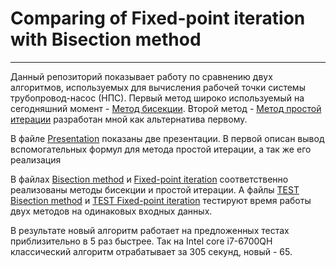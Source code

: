 # Comparing of Fixed-point iteration with Bisection method
---
Данный репозиторий показывает работу по сравнению двух алгоритмов, используемых для вычисления рабочей точки системы трубопровод-насос (НПС). 
Первый метод широко используемый на сегодняшний момент - [Метод бисекции](https://en.wikipedia.org/wiki/Bisection_method).
Второй метод - [Метод простой итерации](https://en.wikipedia.org/wiki/Fixed-point_iteration) разработан мной как альтернатива первому.

В файле [Presentation](https://github.com/ArtemevIvanAlekseevich/Comparing_of_Fixed-point_iteration_with_Bisection_method/blob/Flow/Presentation.pdf) показаны две презентации. В первой описан вывод вспомогательных формул для метода простой итерации, a так же его реализация 

В файлах [Bisection method](https://github.com/ArtemevIvanAlekseevich/Comparing_of_Fixed-point_iteration_with_Bisection_method/blob/Flow/Bisection%20method.py) и [Fixed-point iteration](https://github.com/ArtemevIvanAlekseevich/Comparing_of_Fixed-point_iteration_with_Bisection_method/blob/Flow/Fixed-point%20iteration.py) соответственно реализованы методы бисекции и простой итерации. А файлы [TEST Bisection method](https://github.com/ArtemevIvanAlekseevich/Comparing_of_Fixed-point_iteration_with_Bisection_method/blob/Flow/TEST%20Bisection%20method.py) и [TEST Fixed-point iteration](https://github.com/ArtemevIvanAlekseevich/Comparing_of_Fixed-point_iteration_with_Bisection_method/blob/Flow/TEST%20Fixed-point%20iteration.py) тестируют время работы двух методов на одинаковых входных данных. 

В результате новый алгоритм работает на предложенных тестах приблизительно в 5 раз быстрее. Так на Intel core i7-6700QH классический алгоритм отрабатывает за 305 секунд, новый - 65.